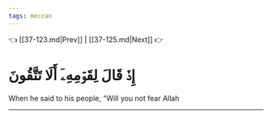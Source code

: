 ```yaml
---
tags: meccan
---
```


👈 [[37-123.md|Prev]] | [[37-125.md|Next]] 👉

# إِذۡ قَالَ لِقَوۡمِهِۦٓ أَلَا تَتَّقُونَ

When he said to his people, "Will you not fear Allah

---


